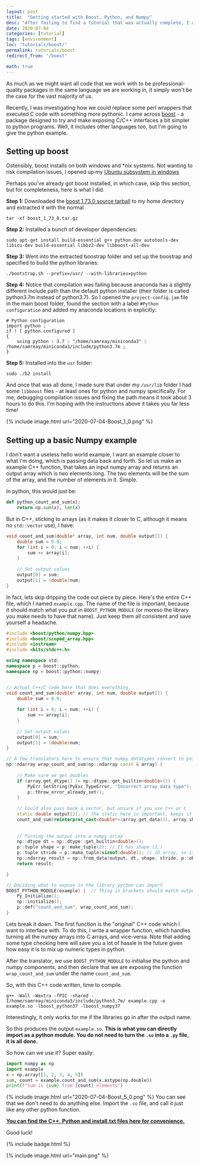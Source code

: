 ```yaml
---
layout: post
title:  "Getting started with Boost, Python, and Numpy"
desc: "After failing to find a tutorial that was actually complete, I decided to make one myself."
date: 2020-07-04
categories: [tutorial]
tags: [environment]
loc: 'tutorials/boost/'
permalink: tutorials/boost 
redirect_from: "/boost"

math: true
---
```


As much as we might want all code that we work with to be professional-quality packages in the same language we are working in, it simply won't be the case for the vast majority of us.

Recently, I was investigating how we could replace some perl wrappers that executed C code with something more pythonic. I came across [boost](https://www.boost.org/) - a package designed to try and make exposing C/C++ interfaces a bit simpler to python programs. Well, it includes other languages too, but I'm going to give the python example.

## Setting up boost

Ostensibly, boost installs on both windows and \*nix systems. Not wanting to risk compilation issues, I opened up my [Ubuntu subsystem in windows](https://docs.microsoft.com/en-us/windows/wsl/install-win10)

Perhaps you've already got boost installed, in which case, skip this section, but for completeness, here is what I did.

**Step 1:** Downloaded the [boost 1.73.0 source tarball](https://dl.bintray.com/boostorg/release/1.73.0/source/boost_1_73_0.tar.gz) to my home directory and extracted it with the normal 

```
tar -xf boost_1_73_0.tar.gz
```

**Step 2:** Installed a bunch of developer dependencies:

```
sudo apt-get install build-essential g++ python-dev autotools-dev libicu-dev build-essential libbz2-dev libboost-all-dev
```

**Step 3:** Went into the extracted boostrap folder and set up the boostrap and specified to build the python libraries:

```
./bootstrap.sh --prefix=/usr/ --with-libraries=python
```

**Step 4:** Notice that compilation was failing because anaconda has a slightly different include path than the default python installer (their folder is called python3.7m instead of python3.7). So I opened the `project-config.jam` file in the main boost folder, found the section with a label `#Python configuration` and added my anaconda locations in explicitly:

```
# Python configuration
import python ;
if ! [ python.configured ]
{
    using python : 3.7 : "/home/samreay/miniconda3" : /home/samreay/miniconda3/include/python3.7m ;
}
```

**Step 5:** Installed into the `usr` folder:

```
sudo ./b2 install
```

And once that was all done, I made sure that under my `/usr/lib` folder I had some `libboost` files - at least ones for python and numpy specifically. For me, debugging compilation issues and fixing the path means it took about 3 hours to do this. I'm hoping with the instructions above it takes you far less time!

{% include image.html url="2020-07-04-Boost_1_0.png"  %}
## Setting up a basic Numpy example

I don't want a useless hello world example, I want an example closer to what I'm doing, which is passing data back and forth. So let us make an example C++ function, that takes an input numpy array and returns an output array which is two elements long. The two elements will be the sum of the array, and the number of elements in it. Simple.

In python, this would just be:

```python
def python_count_and_sum(x):
    return np.sum(x), len(x)
```

But in C++, sticking to arrays (as it makes it closer to C, although it means no `std::vector` use), I have:

```cpp
void count_and_sum(double* array, int num, double output[]) {
    double sum = 0.0;
    for (int i = 0; i < num; ++i) {
        sum += array[i];
    }
    
    // Set output values
    output[0] = sum;
    output[1] = (double)num;
}
```

In fact, lets skip dripping the code out piece by piece. Here's the entire C++ file, which I named `example.cpp`. The name of the file is important, because it should match what you put in `BOOST_PYTHON_MODULE` (or moreso the library you make needs to have that name). Just keep them all consistent and save yourself a headache.

```cpp
#include <boost/python/numpy.hpp>
#include <boost/scoped_array.hpp>
#include <iostream>
#include <bits/stdc++.h> 

using namespace std;
namespace p = boost::python;
namespace np = boost::python::numpy;


// Actual C++/C code here that does everything
void count_and_sum(double* array, int num, double output[]) {
    double sum = 0.0;
    
    for (int i = 0; i < num; ++i) {
        sum += array[i];
    }
     
    // Set output values
    output[0] = sum;
    output[1] = (double)num;
}

// A few translators here to ensure that numpy datatypes convert to pointers and what not
np::ndarray wrap_count_and_sum(np::ndarray const & array) {
    
    // Make sure we get doubles
    if (array.get_dtype() != np::dtype::get_builtin<double>()) {
        PyErr_SetString(PyExc_TypeError, "Incorrect array data type");
        p::throw_error_already_set();
    }
    
    // Could also pass back a vector, but unsure if you use C++ or C
    static double output[2]; // the static here is important, keeps it around!
    count_and_sum(reinterpret_cast<double*>(array.get_data()), array.shape(0), output);
        
        
    // Turning the output into a numpy array
    np::dtype dt = np::dtype::get_builtin<double>();
    p::tuple shape = p::make_tuple(2); // It has shape (2,)
    p::tuple stride = p::make_tuple(sizeof(double)); // 1D array, so its just size of double
    np::ndarray result = np::from_data(output, dt, shape, stride, p::object());
    return result;

}

// Deciding what to expose in the library python can import
BOOST_PYTHON_MODULE(example) {  // Thing in brackets should match output library name
    Py_Initialize();
    np::initialize();
    p::def("count_and_sum", wrap_count_and_sum);
}
```

Lets break it down. The first function is the "original" C++ code which I want to interface with. To do this, I write a wrapper function, which handles turning all the numpy arrays into C arrays, and vice-versa. Note that adding some type checking here will save you a lot of hassle in the future given how easy it is to mix up numeric types in python.

After the translator, we use `BOOST_PYTHON_MODULE` to initialise the python and numpy components, and then declare that we are exposing the function `wrap_count_and_sum` under the name `count_and_sum`.

So, with this C++ code written, time to compile.

```
g++ -Wall -Wextra -fPIC -shared -I/home/samreay/miniconda3/include/python3.7m/ example.cpp -o example.so -lboost_python37 -lboost_numpy37
```
Interestingly, it only works for me if the libraries go in after the output name.

So this produces the output `example.so`. **This is what you can directly import as a python module. You do not need to turn the `.so` into a `.py` file, it is all done.**

So how can we use it? Super easily:

```python
import numpy as np
import example
x = np.array([1, 2, 3, 4, 5])
sum, count = example.count_and_sum(x.astype(np.double))
print(f"Sum is {sum} from {count} elements")
```

{% include image.html url="2020-07-04-Boost_5_0.png"  %}
You can see that we don't need to do anything else. Import the `.so` file, and call it just like any other python function. 

[**You can find the C++, Python and install.txt files here for convenience.**](/static/notebooks/boost/boost.zip)

Good luck!

{% include badge.html %}

{% include image.html url="main.png"  %}
